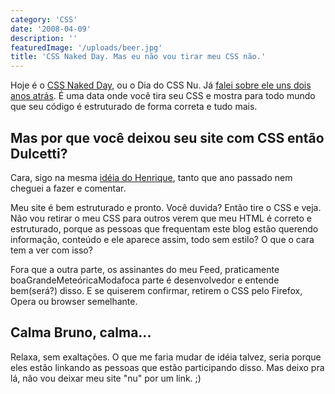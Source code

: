 ```yaml
---
category: 'CSS'
date: '2008-04-09'
description: ''
featuredImage: '/uploads/beer.jpg'
title: 'CSS Naked Day. Mas eu não vou tirar meu CSS não.'
---
```


Hoje é o [CSS Naked Day](http://naked.dustindiaz.com/), ou o Dia do CSS Nu. Já [falei sobre ele uns dois anos atrás](/css-naked-day). É uma data onde você tira seu CSS e mostra para todo mundo que seu código é estruturado de forma correta e tudo mais.

## Mas por que você deixou seu site com CSS então Dulcetti?

Cara, sigo na mesma [idéia do Henrique](http://revolucao.etc.br/archives/css-naked-day-ou-ficar-pelado-na-frente-do-outro-so-para-mostrar-o-tamanho-do-seu-body/), tanto que ano passado nem cheguei a fazer e comentar.

Meu site é bem estruturado e pronto. Você duvida? Então tire o CSS e veja. Não vou retirar o meu CSS para outros verem que meu HTML é correto e estruturado, porque as pessoas que frequentam este blog estão querendo informação, conteúdo e ele aparece assim, todo sem estilo? O que o cara tem a ver com isso?

Fora que a outra parte, os assinantes do meu Feed, praticamente boaGrandeMeteóricaModafoca parte é desenvolvedor e entende bem(será?) disso. E se quiserem confirmar, retirem o CSS pelo Firefox, Opera ou browser semelhante.

## Calma Bruno, calma...

Relaxa, sem exaltações. O que me faria mudar de idéia talvez, seria porque eles estão linkando as pessoas que estão participando disso. Mas deixo pra lá, não vou deixar meu site "nu" por um link. ;)
